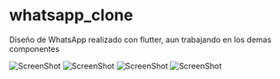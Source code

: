 # whatsapp_clone
Diseño de WhatsApp realizado con flutter, aun trabajando en los demas componentes

![ScreenShot](https://raw.github.com/Gamas-G/Flutter_WhatsAppClone/master/Screens/Screen1.png)
![ScreenShot](https://raw.github.com/Gamas-G/Flutter_WhatsAppClone/master/Screens/Screen2.png)
![ScreenShot](https://raw.github.com/Gamas-G/Flutter_WhatsAppClone/master/Screens/Screen3.png)
![ScreenShot](https://raw.github.com/Gamas-G/Flutter_WhatsAppClone/master/Screens/Screen4.png)
